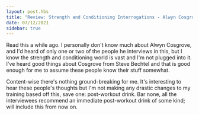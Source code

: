 ```yaml
---
layout: post.hbs
title: "Review: Strength and Conditioning Interrogations - Alwyn Cosgrove"
date: 07/12/2021
sidebar: true
---
```

Read this a while ago. I personally don't know much about Alwyn Cosgrove, and I'd heard of only one or two of the people he interviews in this, but I know the strength and conditioning world is vast and I'm not plugged into it. I've heard good things about Cosgrove from Steve Bechtel and that is good enough for me to assume these people know their stuff somewhat.

Content-wise there's nothing ground-breaking for me. It's interesting to hear these people's thoughts but I'm not making any drastic changes to my training based off this, save one: post-workout drink. Bar none, all the interviewees recommend an immediate post-workout drink of some kind; will include this from now on.
